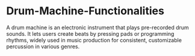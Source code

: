# Drum-Machine-Functionalities
A drum machine is an electronic instrument that plays pre-recorded drum sounds. It lets users create beats by pressing pads or programming rhythms, widely used in music production for consistent, customizable percussion in various genres.
